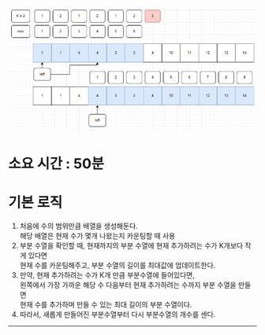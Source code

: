 ![poster](./BOJ_20922_겹치는건싫어.png)
-------------
# 소요 시간 : 50분
# 기본 로직
1. 처음에 수의 범위만큼 배열을 생성해둔다.    
    해당 배열은 현재 수가 몇개 나왔는지 카운팅할 때 사용
2. 부분 수열을 확인할 때, 현재까지의 부분 수열에 현재 추가하려는 수가 K개보다 작게 있다면     
   현재 수를 카운팅해주고, 부분 수열의 길이를 최대값에 업데이트한다.
3. 만약, 현재 추가하려는 수가 K개 만큼 부분수열에 들어있다면,    
   왼쪽에서 가장 가까운 해당 수 다음부터 현재 추가하려는 수까지 부분 수열을 만들면    
   현재 수를 추가하며 만들 수 있는 최대 길이의 부분 수열이다.
4. 따라서, 새롭게 만들어진 부분수열부터 다시 부분수열의 개수를 센다. 
-------------